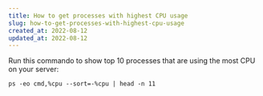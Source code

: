 ```yaml
---
title: How to get processes with highest CPU usage
slug: how-to-get-processes-with-highest-cpu-usage
created_at: 2022-08-12
updated_at: 2022-08-12
---
```


Run this commando to show top 10 processes that are using the most CPU on your server:

`ps -eo cmd,%cpu --sort=-%cpu | head -n 11`
